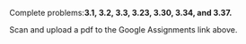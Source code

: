 Complete problems:__3.1, 3.2, 3.3, 3.23, 3.30, 3.34, and 3.37.__ 

Scan and upload a pdf to the Google Assignments link above.


